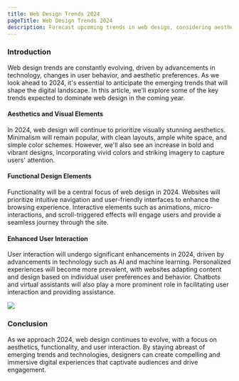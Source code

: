 ```yaml
---
title: Web Design Trends 2024
pageTitle: Web Design Trends 2024
description: Forecast upcoming trends in web design, considering aesthetics, functionality, and user interaction.
---
```


### Introduction
Web design trends are constantly evolving, driven by advancements in technology, changes in user behavior, and aesthetic preferences. As we look ahead to 2024, it's essential to anticipate the emerging trends that will shape the digital landscape. In this article, we'll explore some of the key trends expected to dominate web design in the coming year.

#### Aesthetics and Visual Elements
In 2024, web design will continue to prioritize visually stunning aesthetics. Minimalism will remain popular, with clean layouts, ample white space, and simple color schemes. However, we'll also see an increase in bold and vibrant designs, incorporating vivid colors and striking imagery to capture users' attention.

#### Functional Design Elements
Functionality will be a central focus of web design in 2024. Websites will prioritize intuitive navigation and user-friendly interfaces to enhance the browsing experience. Interactive elements such as animations, micro-interactions, and scroll-triggered effects will engage users and provide a seamless journey through the site.

#### Enhanced User Interaction
User interaction will undergo significant enhancements in 2024, driven by advancements in technology such as AI and machine learning. Personalized experiences will become more prevalent, with websites adapting content and design based on individual user preferences and behavior. Chatbots and virtual assistants will also play a more prominent role in facilitating user interaction and providing assistance.

![](/assets/images/Rectangle2_11.webp)

### Conclusion
As we approach 2024, web design continues to evolve, with a focus on aesthetics, functionality, and user interaction. By staying abreast of emerging trends and technologies, designers can create compelling and immersive digital experiences that captivate audiences and drive engagement.